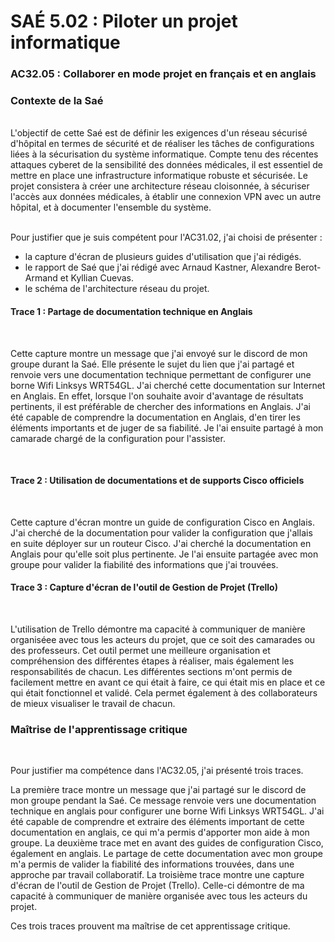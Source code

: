 # SAÉ 5.02 : Piloter un projet informatique
###  AC32.05 : Collaborer en mode projet en français et en anglais
### Contexte de la Saé
<br/>
L'objectif de cette Saé est de définir les exigences d'un réseau sécurisé d'hôpital en termes de sécurité et de réaliser les tâches de configurations liées à la sécurisation du système informatique. 
Compte tenu des récentes attaques cyberet de la sensibilité des données médicales, il est essentiel de mettre en place une infrastructure informatique robuste et sécurisée. Le projet consistera à créer une architecture
réseau cloisonnée, à sécuriser l'accès aux données médicales, à établir une connexion VPN avec un autre hôpital, et à documenter l'ensemble du système.


<br/>Pour justifier que je suis compétent pour l'AC31.02, j'ai choisi de présenter :
- la capture d'écran de plusieurs guides d'utilisation que j'ai rédigés.
- le rapport de Saé que j'ai rédigé avec Arnaud Kastner, Alexandre Berot-Armand et Kyllian Cuevas.
-  le schéma de l'architecture réseau du projet.

#### Trace 1 : Partage de documentation technique en Anglais
<br/>

Cette capture montre un message que j'ai envoyé sur le discord de mon groupe durant la Saé. Elle présente le sujet du lien que j'ai partagé et renvoie vers une documentation technique permettant de configurer une borne Wifi Linksys WRT54GL.
J'ai cherché cette documentation sur Internet en Anglais. En effet, lorsque l'on souhaite avoir d'avantage de résultats pertinents, il est préférable de chercher des informations en Anglais.
J'ai été capable de comprendre la documentation en Anglais, d'en tirer les éléments importants et de juger de sa fiabilité. Je l'ai ensuite partagé à mon camarade chargé de la configuration pour l'assister.

<br/>

#### Trace 2 : Utilisation de documentations et de supports Cisco officiels
<br/>

Cette capture d'écran montre un guide de configuration Cisco en Anglais. J'ai cherché de la documentation pour valider la configuration que j'allais en suite déployer sur un routeur Cisco. 
J'ai cherché la documentation en Anglais pour qu'elle soit plus pertinente.
Je l'ai ensuite partagée avec mon groupe pour valider la fiabilité des informations que j'ai trouvées.

#### Trace 3 : Capture d'écran de l'outil de Gestion de Projet (Trello)
<br/>

L'utilisation de Trello démontre ma capacité à communiquer de manière organiséee avec tous les acteurs du projet, que ce soit des camarades ou des professeurs. 
Cet outil permet une meilleure organisation et compréhension des différentes étapes à réaliser, mais également les responsabilités de chacun. 
Les différentes sections m'ont permis de facilement mettre en avant ce qui était à faire, ce qui était mis en place et ce qui était fonctionnel et validé. 
Cela permet également à des collaborateurs de mieux visualiser le travail de chacun.
<br/>

### Maîtrise de l'apprentissage critique
<br/>

Pour justifier ma compétence dans l'AC32.05, j'ai présenté trois traces. 

La première trace montre un message que j'ai partagé sur le discord de mon groupe pendant la Saé. Ce message renvoie vers une documentation technique en anglais pour configurer une borne Wifi Linksys WRT54GL. J'ai été capable de comprendre et extraire des éléments important de cette documentation en anglais, ce qui m'a permis d'apporter mon aide à mon groupe.
La deuxième trace met en avant des guides de configuration Cisco, également en anglais. Le partage de cette documentation avec mon groupe m'a permis de valider la fiabilité des informations trouvées, dans une approche par travail collaboratif.
La troisième trace montre une capture d'écran de l'outil de Gestion de Projet (Trello). Celle-ci démontre de ma capacité à communiquer de manière organisée avec tous les acteurs du projet. 

Ces trois traces prouvent ma maîtrise de cet apprentissage critique.
